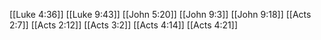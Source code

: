 [[Luke 4:36]]
[[Luke 9:43]]
[[John 5:20]]
[[John 9:3]]
[[John 9:18]]
[[Acts 2:7]]
[[Acts 2:12]]
[[Acts 3:2]]
[[Acts 4:14]]
[[Acts 4:21]]
